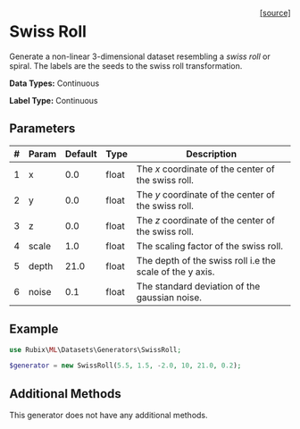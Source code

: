 <span style="float:right;"><a href="https://github.com/RubixML/ML/blob/master/src/Datasets/Generators/SwissRoll.php">[source]</a></span>

# Swiss Roll
Generate a non-linear 3-dimensional dataset resembling a *swiss roll* or spiral. The labels are the seeds to the swiss roll transformation.

**Data Types:** Continuous

**Label Type:** Continuous

## Parameters
| # | Param | Default | Type | Description |
|---|---|---|---|---|
| 1 | x | 0.0 | float | The *x* coordinate of the center of the swiss roll. |
| 2 | y | 0.0 | float | The *y* coordinate of the center of the swiss roll. |
| 3 | z | 0.0 | float | The *z* coordinate of the center of the swiss roll. |
| 4 | scale | 1.0 | float | The scaling factor of the swiss roll. |
| 5 | depth | 21.0 | float | The depth of the swiss roll i.e the scale of the y axis. |
| 6 | noise | 0.1 | float | The standard deviation of the gaussian noise. |

## Example
```php
use Rubix\ML\Datasets\Generators\SwissRoll;

$generator = new SwissRoll(5.5, 1.5, -2.0, 10, 21.0, 0.2);
```

## Additional Methods
This generator does not have any additional methods.
